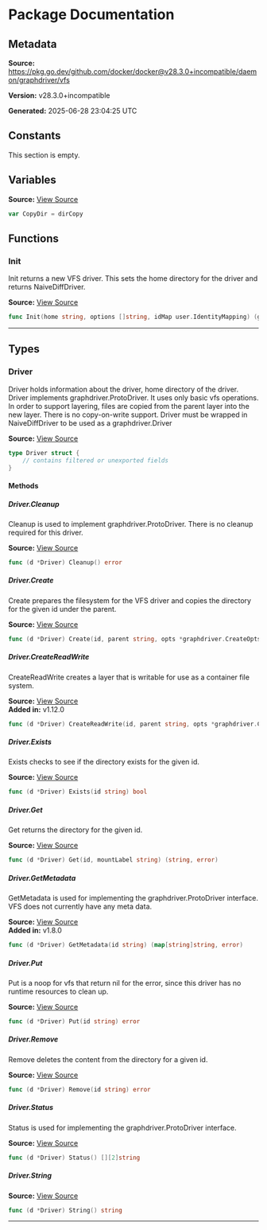 # Package Documentation

## Metadata

**Source:** https://pkg.go.dev/github.com/docker/docker@v28.3.0+incompatible/daemon/graphdriver/vfs

**Version:** v28.3.0+incompatible

**Generated:** 2025-06-28 23:04:25 UTC

## Constants

This section is empty.

## Variables

**Source:** [View Source](https://github.com/docker/docker/blob/v28.3.0/daemon/graphdriver/vfs/driver.go#L24)

```go
var CopyDir = dirCopy
```

## Functions

### Init

Init returns a new VFS driver.
This sets the home directory for the driver and returns NaiveDiffDriver.

**Source:** [View Source](https://github.com/docker/docker/blob/v28.3.0/daemon/graphdriver/vfs/driver.go#L32)  

```go
func Init(home string, options []string, idMap user.IdentityMapping) (graphdriver.Driver, error)
```

---

## Types

### Driver

Driver holds information about the driver, home directory of the driver.
Driver implements graphdriver.ProtoDriver. It uses only basic vfs operations.
In order to support layering, files are copied from the parent layer into the new layer. There is no copy-on-write support.
Driver must be wrapped in NaiveDiffDriver to be used as a graphdriver.Driver

**Source:** [View Source](https://github.com/docker/docker/blob/v28.3.0/daemon/graphdriver/vfs/driver.go#L64)  

```go
type Driver struct {
	// contains filtered or unexported fields
}
```

#### Methods

##### Driver.Cleanup

Cleanup is used to implement graphdriver.ProtoDriver. There is no cleanup required for this driver.

**Source:** [View Source](https://github.com/docker/docker/blob/v28.3.0/daemon/graphdriver/vfs/driver.go#L93)  

```go
func (d *Driver) Cleanup() error
```

##### Driver.Create

Create prepares the filesystem for the VFS driver and copies the directory for the given id under the parent.

**Source:** [View Source](https://github.com/docker/docker/blob/v28.3.0/daemon/graphdriver/vfs/driver.go#L151)  

```go
func (d *Driver) Create(id, parent string, opts *graphdriver.CreateOpts) error
```

##### Driver.CreateReadWrite

CreateReadWrite creates a layer that is writable for use as a container
file system.

**Source:** [View Source](https://github.com/docker/docker/blob/v28.3.0/daemon/graphdriver/vfs/driver.go#L126)  
**Added in:** v1.12.0

```go
func (d *Driver) CreateReadWrite(id, parent string, opts *graphdriver.CreateOpts) error
```

##### Driver.Exists

Exists checks to see if the directory exists for the given id.

**Source:** [View Source](https://github.com/docker/docker/blob/v28.3.0/daemon/graphdriver/vfs/driver.go#L218)  

```go
func (d *Driver) Exists(id string) bool
```

##### Driver.Get

Get returns the directory for the given id.

**Source:** [View Source](https://github.com/docker/docker/blob/v28.3.0/daemon/graphdriver/vfs/driver.go#L200)  

```go
func (d *Driver) Get(id, mountLabel string) (string, error)
```

##### Driver.GetMetadata

GetMetadata is used for implementing the graphdriver.ProtoDriver interface. VFS does not currently have any meta data.

**Source:** [View Source](https://github.com/docker/docker/blob/v28.3.0/daemon/graphdriver/vfs/driver.go#L88)  
**Added in:** v1.8.0

```go
func (d *Driver) GetMetadata(id string) (map[string]string, error)
```

##### Driver.Put

Put is a noop for vfs that return nil for the error, since this driver has no runtime resources to clean up.

**Source:** [View Source](https://github.com/docker/docker/blob/v28.3.0/daemon/graphdriver/vfs/driver.go#L211)  

```go
func (d *Driver) Put(id string) error
```

##### Driver.Remove

Remove deletes the content from the directory for a given id.

**Source:** [View Source](https://github.com/docker/docker/blob/v28.3.0/daemon/graphdriver/vfs/driver.go#L195)  

```go
func (d *Driver) Remove(id string) error
```

##### Driver.Status

Status is used for implementing the graphdriver.ProtoDriver interface.

**Source:** [View Source](https://github.com/docker/docker/blob/v28.3.0/daemon/graphdriver/vfs/driver.go#L76)  

```go
func (d *Driver) Status() [][2]string
```

##### Driver.String

**Source:** [View Source](https://github.com/docker/docker/blob/v28.3.0/daemon/graphdriver/vfs/driver.go#L71)  

```go
func (d *Driver) String() string
```

---

